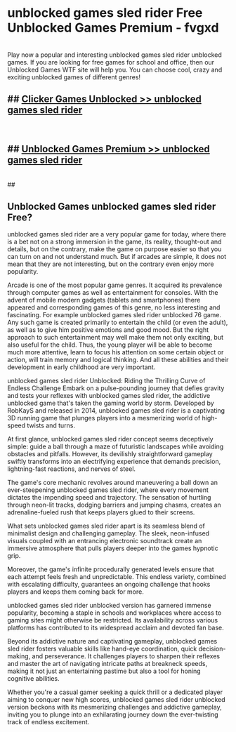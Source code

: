 # unblocked games sled rider  Free Unblocked Games Premium - fvgxd <br>
<br>
Play now a popular and interesting unblocked games sled rider unblocked games. If you are looking for free games for school and office, then our Unblocked Games WTF site will help you. You can choose cool, crazy and exciting unblocked games of different genres!


## ##  [Clicker Games Unblocked >> unblocked games sled rider](http://freeplayer.one?title=unblocked_games_sled_rider&ref=UGames)
  <br>

##  ## [Unblocked Games Premium >> unblocked games sled rider](http://freeplayer.one?title=unblocked_games_sled_rider&ref=UGames)
  <br>
  ##



## Unblocked Games unblocked games sled rider Free?

unblocked games sled rider are a very popular game for today, where there is a bet not on a strong immersion in the game, its reality, thought-out and details, but on the contrary, make the game on purpose easier so that you can turn on and not understand much. But if arcades are simple, it does not mean that they are not interesting, but on the contrary even enjoy more popularity.

Arcade is one of the most popular game genres. It acquired its prevalence through computer games as well as entertainment for consoles. With the advent of mobile modern gadgets (tablets and smartphones) there appeared and corresponding games of this genre, no less interesting and fascinating. For example unblocked games sled rider unblocked 76 game. Any such game is created primarily to entertain the child (or even the adult), as well as to give him positive emotions and good mood. But the right approach to such entertainment may well make them not only exciting, but also useful for the child. Thus, the young player will be able to become much more attentive, learn to focus his attention on some certain object or action, will train memory and logical thinking. And all these abilities and their development in early childhood are very important.

unblocked games sled rider Unblocked: Riding the Thrilling Curve of Endless Challenge
Embark on a pulse-pounding journey that defies gravity and tests your reflexes with unblocked games sled rider, the addictive unblocked game that's taken the gaming world by storm. Developed by RobKayS and released in 2014, unblocked games sled rider is a captivating 3D running game that plunges players into a mesmerizing world of high-speed twists and turns.

At first glance, unblocked games sled rider concept seems deceptively simple: guide a ball through a maze of futuristic landscapes while avoiding obstacles and pitfalls. However, its devilishly straightforward gameplay swiftly transforms into an electrifying experience that demands precision, lightning-fast reactions, and nerves of steel.

The game's core mechanic revolves around maneuvering a ball down an ever-steepening unblocked games sled rider, where every movement dictates the impending speed and trajectory. The sensation of hurtling through neon-lit tracks, dodging barriers and jumping chasms, creates an adrenaline-fueled rush that keeps players glued to their screens.

What sets unblocked games sled rider apart is its seamless blend of minimalist design and challenging gameplay. The sleek, neon-infused visuals coupled with an entrancing electronic soundtrack create an immersive atmosphere that pulls players deeper into the games hypnotic grip.

Moreover, the game's infinite procedurally generated levels ensure that each attempt feels fresh and unpredictable. This endless variety, combined with escalating difficulty, guarantees an ongoing challenge that hooks players and keeps them coming back for more.

unblocked games sled rider unblocked version has garnered immense popularity, becoming a staple in schools and workplaces where access to gaming sites might otherwise be restricted. Its availability across various platforms has contributed to its widespread acclaim and devoted fan base.

Beyond its addictive nature and captivating gameplay, unblocked games sled rider fosters valuable skills like hand-eye coordination, quick decision-making, and perseverance. It challenges players to sharpen their reflexes and master the art of navigating intricate paths at breakneck speeds, making it not just an entertaining pastime but also a tool for honing cognitive abilities.

Whether you're a casual gamer seeking a quick thrill or a dedicated player aiming to conquer new high scores, unblocked games sled rider unblocked version beckons with its mesmerizing challenges and addictive gameplay, inviting you to plunge into an exhilarating journey down the ever-twisting track of endless excitement.